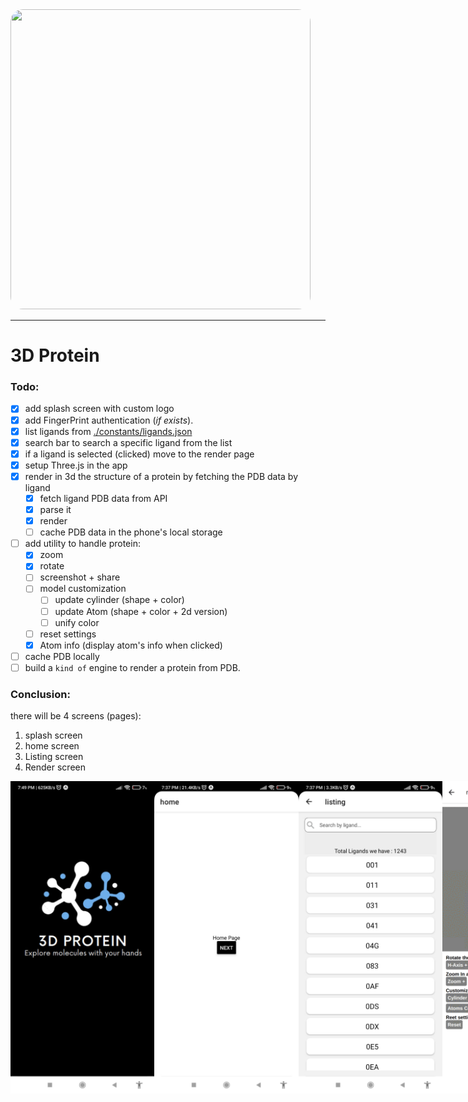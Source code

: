 <img src="https://media.giphy.com/media/v1.Y2lkPTc5MGI3NjExdmg2MnR5Ym10OGkwNTIwdzJkc2dzbXI1NjM2MmtuMGM5eXV3M3A1aSZlcD12MV9pbnRlcm5hbF9naWZfYnlfaWQmY3Q9Zw/TFOU670rpPHiVIZJNJ/giphy.gif" width="480" height="480" style="border-radius:20px;"/>

---
# 3D Protein

### Todo:
- [x] add splash screen with custom logo
- [x] add FingerPrint authentication (_if exists_).
- [x] list ligands from [./constants/ligands.json](./constants/ligands.json)
- [x] search bar to search a specific ligand from the list
- [x] if a ligand is selected (clicked) move to the render page
- [x] setup Three.js in the app
- [x] render in 3d the structure of a protein by fetching the PDB data by ligand
    - [x] fetch ligand PDB data from API
    - [x] parse it
    - [x] render
    - [ ] cache PDB data in the phone's local storage
- [ ] add utility to handle protein:
    - [x] zoom
    - [x] rotate
    - [ ] screenshot + share
    - [ ] model customization
        - [ ] update cylinder (shape + color)
        - [ ] update Atom (shape + color + 2d version)
        - [ ] unify color
    - [ ] reset settings
    - [x] Atom info (display atom's info when clicked)
- [ ] cache PDB locally
- [ ] build a `kind of` engine to render a protein from PDB.

### Conclusion:
there will be 4 screens (pages):
1. splash screen
1. home screen
2. Listing screen
3. Render screen 

<div style="display: flex;">
    <img src="./assets/screenshot-splash.jpeg" alt="splash" width="240" height="500">
    <img src="./assets/screenshot-home.jpeg" alt="home" width="240" height="500">
    <img src="./assets/screenshot-listing.jpeg" alt="listing" width="240" height="500">
    <img src="./assets/screenshot-render-2.gif" alt="render" width="240" height="500">
</div>
